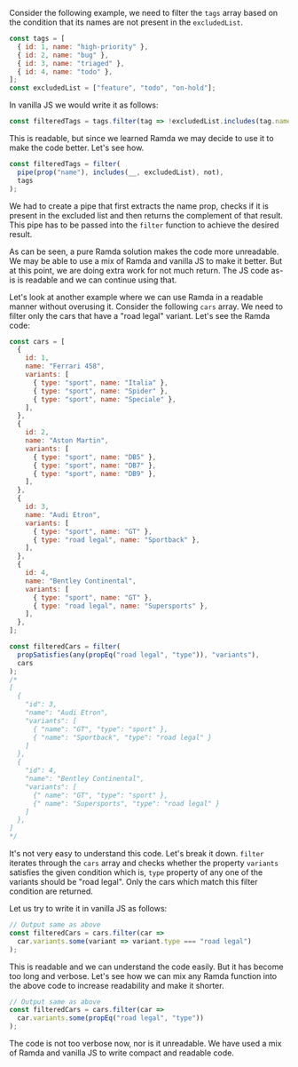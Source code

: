 Consider the following example, we need to filter the `tags` array based on the condition that its names are not present in the `excludedList`.
```js
const tags = [
  { id: 1, name: "high-priority" },
  { id: 2, name: "bug" },
  { id: 3, name: "triaged" },
  { id: 4, name: "todo" },
];
const excludedList = ["feature", "todo", "on-hold"];
```

In vanilla JS we would write it as follows:
```js
const filteredTags = tags.filter(tag => !excludedList.includes(tag.name));
```
This is readable, but since we learned Ramda we may decide to use it to make the code better. Let's see how.
```js
const filteredTags = filter(
  pipe(prop("name"), includes(__, excludedList), not),
  tags
);
```
We had to create a pipe that first extracts the name prop, checks if it is present in the excluded list and then returns the complement of that result. This pipe has to be passed into the `filter` function to achieve the desired result.

As can be seen, a pure Ramda solution makes the code more unreadable. We may be able to use a mix of Ramda and vanilla JS to make it better. But at this point, we are doing extra work for not much return. The JS code as-is is readable and we can continue using that.

Let's look at another example where we can use Ramda in a readable manner without overusing it. Consider the following `cars` array. We need to filter only the cars that have a "road legal" variant. Let's see the Ramda code:
```js
const cars = [
  {
    id: 1,
    name: "Ferrari 458",
    variants: [
      { type: "sport", name: "Italia" },
      { type: "sport", name: "Spider" },
      { type: "sport", name: "Speciale" },
    ],
  },
  {
    id: 2,
    name: "Aston Martin",
    variants: [
      { type: "sport", name: "DB5" },
      { type: "sport", name: "DB7" },
      { type: "sport", name: "DB9" },
    ],
  },
  {
    id: 3,
    name: "Audi Etron",
    variants: [
      { type: "sport", name: "GT" },
      { type: "road legal", name: "Sportback" },
    ],
  },
  {
    id: 4,
    name: "Bentley Continental",
    variants: [
      { type: "sport", name: "GT" },
      { type: "road legal", name: "Supersports" },
    ],
  },
];

const filteredCars = filter(
  propSatisfies(any(propEq("road legal", "type")), "variants"),
  cars
);
/*
[
  {
    "id": 3,
    "name": "Audi Etron",
    "variants": [
      { "name": "GT", "type": "sport" },
      { "name": "Sportback", "type": "road legal" }
    ]
  },
  {
    "id": 4,
    "name": "Bentley Continental",
    "variants": [
      {" name": "GT", "type": "sport" },
      {" name": "Supersports", "type": "road legal" }
    ]
  },
]
*/
```

It's not very easy to understand this code. Let's break it down. `filter` iterates through the `cars` array and checks whether the property `variants` satisfies the given condition which is, `type` property of any one of the variants should be "road legal". Only the cars which match this filter condition are returned.

Let us try to write it in vanilla JS as follows:
```js
// Output same as above
const filteredCars = cars.filter(car =>
  car.variants.some(variant => variant.type === "road legal")
);
```

This is readable and we can understand the code easily. But it has become too long and verbose. Let's see how we can mix any Ramda function into the above code to increase readability and make it shorter.

```js
// Output same as above
const filteredCars = cars.filter(car =>
  car.variants.some(propEq("road legal", "type"))
);
```

The code is not too verbose now, nor is it unreadable. We have used a mix of Ramda and vanilla JS to write compact and readable code.
